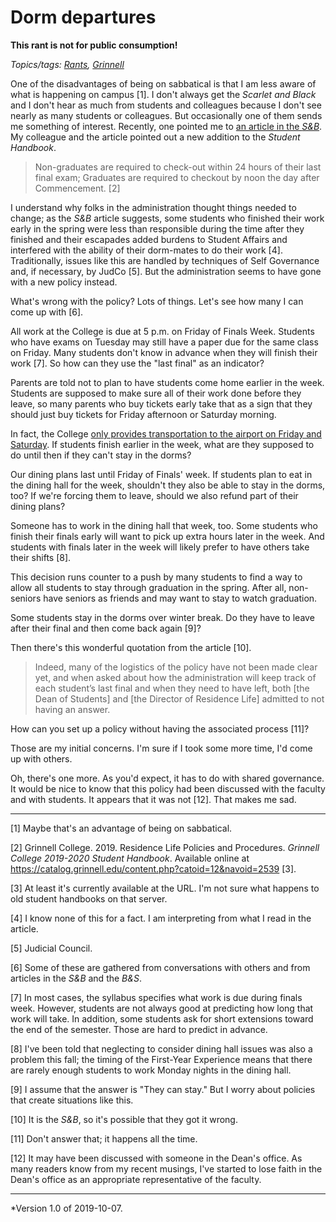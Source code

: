 Dorm departures
===============

**This rant is not for public consumption!**

*Topics/tags: [Rants](index-rants), [Grinnell](index-grinnell)*

One of the disadvantages of being on sabbatical is that I am less
aware of what is happening on campus [1].  I don't always get the
_Scarlet and Black_ and I don't hear as much from students and
colleagues because I don't see nearly as many students or colleagues.
But occasionally one of them sends me something of interest.
Recently, one pointed me to [an article in the
_S&B_](https://grinnell.formstack.com/forms/shuttle_signup).  My
colleague and the article pointed out a new addition to the
_Student Handbook_.

> Non-graduates are required to check-out within 24 hours of their last final exam; Graduates are required to checkout by noon the day after Commencement. [2]

I understand why folks in the administration thought things needed
to change; as the _S&B_ article suggests, some students who finished
their work early in the spring were less than responsible during
the time after they finished and their escapades added burdens to
Student Affairs and interfered with the ability of their dorm-mates
to do their work [4].  Traditionally, issues like this are handled
by techniques of Self Governance and, if necessary, by JudCo [5].
But the administration seems to have gone with a new policy instead.

What's wrong with the policy?  Lots of things.  Let's see how many
I can come up with [6].

All work at the College is due at 5 p.m. on Friday of Finals Week.
Students who have exams on Tuesday may still have a paper due for
the same class on Friday.  Many students don't know in advance when
they will finish their work [7].  So how can they use the "last final"
as an indicator?

Parents are told not to plan to have students come home earlier in the
week.  Students are supposed to make sure all of their work done before
they leave, so many parents who buy tickets early take that as a sign
that they should just buy tickets for Friday afternoon or Saturday
morning.

In fact, the College [only provides transportation to the airport on Friday and
Saturday](https://grinnell.formstack.com/forms/shuttle_signup).  If
students finish earlier in the week, what are they supposed to do until
then if they can't stay in the dorms?

Our dining plans last until Friday of Finals' week.  If students plan
to eat in the dining hall for the week, shouldn't they also be able to
stay in the dorms, too?  If we're forcing them to leave, should we
also refund part of their dining plans?

Someone has to work in the dining hall that week, too.  Some students
who finish their finals early will want to pick up extra hours later
in the week.  And students with finals later in the week will likely
prefer to have others take their shifts [8].

This decision runs counter to a push by many students to find a way to allow
all students to stay through graduation in the spring.  After all, non-seniors
have seniors as friends and may want to stay to watch graduation.

Some students stay in the dorms over winter break.  Do they have
to leave after their final and then come back again [9]?

Then there's this wonderful quotation from the article [10].

> Indeed, many of the logistics of the policy have not been made clear yet, and when asked about how the administration will keep track of each student’s last final and when they need to have left, both [the Dean of Students] and [the Director of Residence Life] admitted to not having an answer.

How can you set up a policy without having the associated process [11]?

Those are my initial concerns.  I'm sure if I took some more time, I'd
come up with others.  

Oh, there's one more.  As you'd expect, it has to do with shared
governance.  It would be nice to know that this policy had been
discussed with the faculty and with students.  It appears that it
was not [12].  That makes me sad.

---

[1] Maybe that's an advantage of being on sabbatical.

[2] Grinnell College.  2019.  Residence Life Policies and
Procedures.  _Grinnell College 2019-2020 Student Handbook_.
Available online at <https://catalog.grinnell.edu/content.php?catoid=12&navoid=2539> [3].

[3] At least it's currently available at the URL.  I'm not sure what happens
to old student handbooks on that server.

[4] I know none of this for a fact.  I am interpreting from what I read
in the article.

[5] Judicial Council.

[6] Some of these are gathered from conversations with others and from
articles in the _S&B_ and the _B&S_.

[7] In most cases, the syllabus specifies what work is due during
finals week.  However, students are not always good at predicting how
long that work will take.  In addition, some students ask for short
extensions toward the end of the semester.  Those are hard to predict
in advance.

[8] I've been told that neglecting to consider dining hall issues
was also a problem this fall; the timing of the First-Year Experience
means that there are rarely enough students to work Monday nights in
the dining hall.

[9] I assume that the answer is "They can stay."  But I worry about
policies that create situations like this.

[10] It is the _S&B_, so it's possible that they got it wrong.

[11] Don't answer that; it happens all the time.

[12] It may have been discussed with someone in the Dean's office.  As
many readers know from my recent musings, I've started to lose faith
in the Dean's office as an appropriate representative of the faculty.

---

*Version 1.0 of 2019-10-07.
